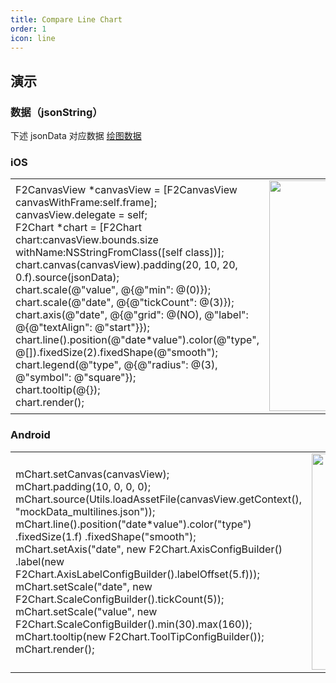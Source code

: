 ```yaml
---
title: Compare Line Chart
order: 1
icon: line
---
```



## 演示
### 数据（jsonString）
下述 jsonData 对应数据
[绘图数据](https://gw.alipayobjects.com/os/bmw-prod/2908c0ad-77d5-4c0f-85f4-ac3ca81c818e.json)



### iOS
<html>
    <table style="margin-left: auto; margin-right: auto;">
        <tr>
             <td width="55%">
             F2CanvasView *canvasView = [F2CanvasView canvasWithFrame:self.frame];<br/>
             canvasView.delegate = self;<br/>
             F2Chart *chart = [F2Chart chart:canvasView.bounds.size withName:NSStringFromClass([self class])];<br/>
             chart.canvas(canvasView).padding(20, 10, 20, 0.f).source(jsonData);<br/>
             chart.scale(@"value", @{@"min": @(0)});<br/>
             chart.scale(@"date", @{@"tickCount": @(3)});<br/>
             chart.axis(@"date", @{@"grid": @(NO), @"label": @{@"textAlign": @"start"}});<br/>
             chart.line().position(@"date*value").color(@"type", @[]).fixedSize(2).fixedShape(@"smooth");<br/>
             chart.legend(@"type", @{@"radius": @(3), @"symbol": @"square"});<br/>
             chart.tooltip(@{});<br/>
             chart.render();<br/>
            </td>
            <td>
             <img src="https://gw.alipayobjects.com/mdn/rms_04a9e5/afts/img/A*wR9OTrWNjb0AAAAAAAAAAAAAARQnAQ" style="max-height: 100%" width = "346" height = "369" />
            </td>
        </tr>
    </table>
</html>


### Android
<html>
    <table style="margin-left: auto; margin-right: auto;">
        <tr>
            <td width="55%">
                mChart.setCanvas(canvasView);<br/>
                mChart.padding(10, 0, 0, 0);<br/>
                mChart.source(Utils.loadAssetFile(canvasView.getContext(), "mockData_multilines.json"));<br/>
                mChart.line().position("date*value").color("type")
                                                    .fixedSize(1.f)
                                                    .fixedShape("smooth");<br/>
                mChart.setAxis("date", new F2Chart.AxisConfigBuilder()
                        .label(new F2Chart.AxisLabelConfigBuilder().labelOffset(5.f)));<br/>
                mChart.setScale("date", new F2Chart.ScaleConfigBuilder().tickCount(5));<br/>
                mChart.setScale("value", new F2Chart.ScaleConfigBuilder().min(30).max(160));<br/>
                mChart.tooltip(new F2Chart.ToolTipConfigBuilder());<br/>
                mChart.render();<br/>
            </td>
            <td>
             <img src="https://gw.alipayobjects.com/mdn/rms_04a9e5/afts/img/A*lihuRrkmYp8AAAAAAAAAAAAAARQnAQ" style="max-height: 100%" width = "346" />
            </td>
        </tr>
    </table>
</html>




